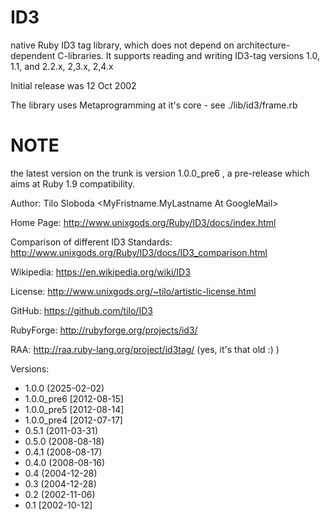 # ID3
native Ruby ID3 tag library, which does not depend on architecture-dependent C-libraries. 
It supports reading and writing ID3-tag versions 1.0, 1.1, and 2.2.x, 2,3.x, 2,4.x

Initial release was 12 Oct 2002

The library uses Metaprogramming at it's core - see ./lib/id3/frame.rb

# NOTE
the latest version on the trunk is version 1.0.0_pre6 , a pre-release which aims at Ruby 1.9 compatibility.


Author:     Tilo Sloboda <MyFristname.MyLastname At GoogleMail>

Home Page:  http://www.unixgods.org/Ruby/ID3/docs/index.html

Comparison of different ID3 Standards: http://www.unixgods.org/Ruby/ID3/docs/ID3_comparison.html

Wikipedia: https://en.wikipedia.org/wiki/ID3

License:    http://www.unixgods.org/~tilo/artistic-license.html

GitHub:     https://github.com/tilo/ID3

RubyForge:  http://rubyforge.org/projects/id3/

RAA:        http://raa.ruby-lang.org/project/id3tag/  (yes, it's that old :) )



Versions:  

* 1.0.0 (2025-02-02)
* 1.0.0_pre6 [2012-08-15]
* 1.0.0_pre5 [2012-08-14]
* 1.0.0_pre4 [2012-07-17]
* 0.5.1 (2011-03-31)
* 0.5.0 (2008-08-18) 
* 0.4.1 (2008-08-17)
* 0.4.0 (2008-08-16)
* 0.4 (2004-12-28)
* 0.3 (2004-12-28) 
* 0.2 (2002-11-06) 
* 0.1 [2002-10-12]
